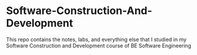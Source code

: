 # Software-Construction-And-Development
This repo contains the notes, labs, and everything else that I studied in my Software Construction and Development course of BE Software Engineering
